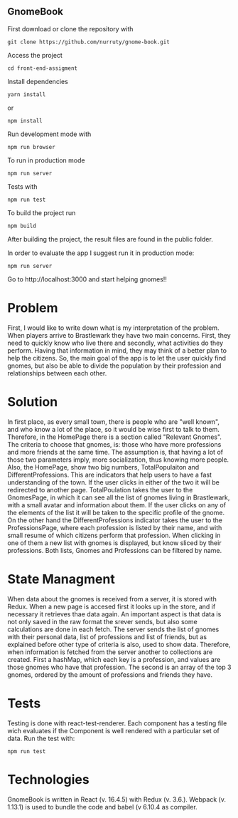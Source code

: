 ## GnomeBook

First download or clone the repository with

```
git clone https://github.com/nurruty/gnome-book.git
```

Access the project
```
cd front-end-assigment
```
Install dependencies
```
yarn install
```
or
```
npm install
```

Run development mode with
```
npm run browser
```

To run in production mode
```
npm run server
```
Tests with
```
npm run test
```
To build the project run
```
npm build 
```
After building the project, the result files are found in the public folder. 

In order to evaluate the app I suggest run it in production mode:

```
npm run server
```

Go to http://localhost:3000 and start helping gnomes!!

# Problem
First, I would like to write down what is my interpretation of the problem. When players arrive to Brastlewark they have two main concerns. First, they need to quickly know who live there and secondly, what activities do they perform. Having that information in mind, they may think of a better plan to help the citizens. So, the main goal of the app is to let the user quickly find gnomes, but also be able to divide the population by their profession and relationships between each other.

# Solution
In first place, as every small town, there is people who are "well known", and who know a lot of the place, so it would be wise first to talk to them. Therefore, in the HomePage there is a section called "Relevant Gnomes". The criteria to choose that gnomes, is: those who have more professions and more friends at the same time. The assumption is, that having a lot of those two parameters imply, more socialization, thus knowing more people.
Also, the HomePage, show two big numbers, TotalPopulaiton and DifferentProfessions. This are indicators that help users to have a fast understanding of the town. If the user clicks in either of the two it will be redirected to another page. TotalPoulation takes the user to the GnomesPage, in which it can see all the list of gnomes living in Brastlewark, with a small avatar and information about them. If the user clicks on any of the elements of the list it will be taken to the specific profile of the gnome. On the other hand the DifferentProfessions indicator takes the user to the ProfessionsPage, where each profession is listed by their name, and with small resume of which citizens perform that profession. When clicking in one of them a new list with gnomes is displayed, but know sliced by their professions. Both lists, Gnomes and Professions can be filtered by name.

# State Managment
When data about the gnomes is received from a server, it is stored with Redux. When a new page is accesed first it looks up in the store, and if necessary it retrieves thae data again. An important aspect is that data is not only saved in the raw format the srever sends, but also some calculations are done in each fetch. The server sends the list of gnomes with their personal data, list of professions and list of friends, but as explained before other type of criteria is also, used to show data. Therefore, when information is fetched from the server another to collections are created. First a hashMap, which each key is a profession, and values are those gnomes who have that profession. The second is an array of the top 3 gnomes, ordered by the amount of professions and friends they have.

# Tests
Testing is done with react-test-renderer. Each component has a testing file wich evaluates if the Component is well rendered with a particular set of data. 
Run the test with:
```
npm run test
```


# Technologies
GnomeBook is written in React (v. 16.4.5) with Redux (v. 3.6.). Webpack (v. 1.13.1) is used to bundle the code and babel (v 6.10.4 as compiler. 
